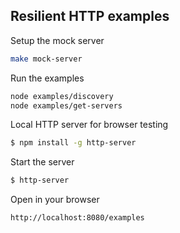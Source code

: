 ## Resilient HTTP examples

Setup the mock server
```bash
make mock-server
```

Run the examples
```bash
node examples/discovery
node examples/get-servers
```

Local HTTP server for browser testing
```bash
$ npm install -g http-server
```

Start the server
```bash
$ http-server
```

Open in your browser
```
http://localhost:8080/examples
```
